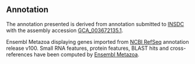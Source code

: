 **Annotation**
----------

The annotation presented is derived from annotation submitted to
[INSDC](http://www.insdc.org) with the assembly accession [GCA_003672135.1](http://www.ebi.ac.uk/ena/data/view/GCA_003672135.1).

Ensembl Metazoa displaying genes imported from [NCBI RefSeq](https://www.ncbi.nlm.nih.gov/genome/annotation_euk/Ooceraea_biroi/100/) annotation release v100.
Small RNA features, protein features, BLAST hits and cross-references have been
computed by [Ensembl Metazoa](https://metazoa.ensembl.org/info/genome/annotation/index.html).
